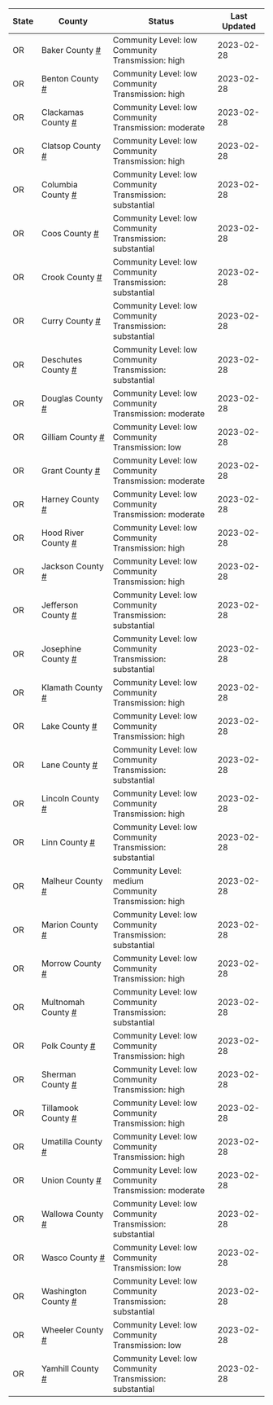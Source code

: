 State | County | Status | Last Updated
--- | --- | --- | --- 
OR | Baker County <a href="#baker_county">#</a> | <a name="baker_county"></a>Community Level: low<br/>Community Transmission: high | 2023-02-28
OR | Benton County <a href="#benton_county">#</a> | <a name="benton_county"></a>Community Level: low<br/>Community Transmission: high | 2023-02-28
OR | Clackamas County <a href="#clackamas_county">#</a> | <a name="clackamas_county"></a>Community Level: low<br/>Community Transmission: moderate | 2023-02-28
OR | Clatsop County <a href="#clatsop_county">#</a> | <a name="clatsop_county"></a>Community Level: low<br/>Community Transmission: high | 2023-02-28
OR | Columbia County <a href="#columbia_county">#</a> | <a name="columbia_county"></a>Community Level: low<br/>Community Transmission: substantial | 2023-02-28
OR | Coos County <a href="#coos_county">#</a> | <a name="coos_county"></a>Community Level: low<br/>Community Transmission: substantial | 2023-02-28
OR | Crook County <a href="#crook_county">#</a> | <a name="crook_county"></a>Community Level: low<br/>Community Transmission: substantial | 2023-02-28
OR | Curry County <a href="#curry_county">#</a> | <a name="curry_county"></a>Community Level: low<br/>Community Transmission: substantial | 2023-02-28
OR | Deschutes County <a href="#deschutes_county">#</a> | <a name="deschutes_county"></a>Community Level: low<br/>Community Transmission: substantial | 2023-02-28
OR | Douglas County <a href="#douglas_county">#</a> | <a name="douglas_county"></a>Community Level: low<br/>Community Transmission: moderate | 2023-02-28
OR | Gilliam County <a href="#gilliam_county">#</a> | <a name="gilliam_county"></a>Community Level: low<br/>Community Transmission: low | 2023-02-28
OR | Grant County <a href="#grant_county">#</a> | <a name="grant_county"></a>Community Level: low<br/>Community Transmission: moderate | 2023-02-28
OR | Harney County <a href="#harney_county">#</a> | <a name="harney_county"></a>Community Level: low<br/>Community Transmission: moderate | 2023-02-28
OR | Hood River County <a href="#hood_river_county">#</a> | <a name="hood_river_county"></a>Community Level: low<br/>Community Transmission: high | 2023-02-28
OR | Jackson County <a href="#jackson_county">#</a> | <a name="jackson_county"></a>Community Level: low<br/>Community Transmission: high | 2023-02-28
OR | Jefferson County <a href="#jefferson_county">#</a> | <a name="jefferson_county"></a>Community Level: low<br/>Community Transmission: substantial | 2023-02-28
OR | Josephine County <a href="#josephine_county">#</a> | <a name="josephine_county"></a>Community Level: low<br/>Community Transmission: substantial | 2023-02-28
OR | Klamath County <a href="#klamath_county">#</a> | <a name="klamath_county"></a>Community Level: low<br/>Community Transmission: high | 2023-02-28
OR | Lake County <a href="#lake_county">#</a> | <a name="lake_county"></a>Community Level: low<br/>Community Transmission: high | 2023-02-28
OR | Lane County <a href="#lane_county">#</a> | <a name="lane_county"></a>Community Level: low<br/>Community Transmission: substantial | 2023-02-28
OR | Lincoln County <a href="#lincoln_county">#</a> | <a name="lincoln_county"></a>Community Level: low<br/>Community Transmission: high | 2023-02-28
OR | Linn County <a href="#linn_county">#</a> | <a name="linn_county"></a>Community Level: low<br/>Community Transmission: substantial | 2023-02-28
OR | Malheur County <a href="#malheur_county">#</a> | <a name="malheur_county"></a>Community Level: medium<br/>Community Transmission: high | 2023-02-28
OR | Marion County <a href="#marion_county">#</a> | <a name="marion_county"></a>Community Level: low<br/>Community Transmission: substantial | 2023-02-28
OR | Morrow County <a href="#morrow_county">#</a> | <a name="morrow_county"></a>Community Level: low<br/>Community Transmission: high | 2023-02-28
OR | Multnomah County <a href="#multnomah_county">#</a> | <a name="multnomah_county"></a>Community Level: low<br/>Community Transmission: substantial | 2023-02-28
OR | Polk County <a href="#polk_county">#</a> | <a name="polk_county"></a>Community Level: low<br/>Community Transmission: high | 2023-02-28
OR | Sherman County <a href="#sherman_county">#</a> | <a name="sherman_county"></a>Community Level: low<br/>Community Transmission: high | 2023-02-28
OR | Tillamook County <a href="#tillamook_county">#</a> | <a name="tillamook_county"></a>Community Level: low<br/>Community Transmission: high | 2023-02-28
OR | Umatilla County <a href="#umatilla_county">#</a> | <a name="umatilla_county"></a>Community Level: low<br/>Community Transmission: high | 2023-02-28
OR | Union County <a href="#union_county">#</a> | <a name="union_county"></a>Community Level: low<br/>Community Transmission: moderate | 2023-02-28
OR | Wallowa County <a href="#wallowa_county">#</a> | <a name="wallowa_county"></a>Community Level: low<br/>Community Transmission: substantial | 2023-02-28
OR | Wasco County <a href="#wasco_county">#</a> | <a name="wasco_county"></a>Community Level: low<br/>Community Transmission: low | 2023-02-28
OR | Washington County <a href="#washington_county">#</a> | <a name="washington_county"></a>Community Level: low<br/>Community Transmission: substantial | 2023-02-28
OR | Wheeler County <a href="#wheeler_county">#</a> | <a name="wheeler_county"></a>Community Level: low<br/>Community Transmission: low | 2023-02-28
OR | Yamhill County <a href="#yamhill_county">#</a> | <a name="yamhill_county"></a>Community Level: low<br/>Community Transmission: substantial | 2023-02-28
